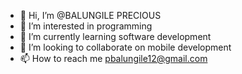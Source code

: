- 👋 Hi, I’m @BALUNGILE PRECIOUS
- 👀 I’m interested in programming
- 🌱 I’m currently learning software development
- 💞️ I’m looking to collaborate on mobile development
- 📫 How to reach me pbalungile12@gmail.com

<!---
BALUNGILE-PRECIOUS/BALUNGILE-PRECIOUS is a ✨ special ✨ repository because its `README.md` (this file) appears on your GitHub profile.
You can click the Preview link to take a look at your changes.
--->
